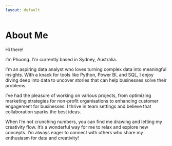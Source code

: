 ```yaml
---
layout: default
---
```


# About Me

Hi there! 

I’m Phuong. I'm currently based in Sydney, Australia.

I'm  an aspiring data analyst who loves turning complex data into meaningful insights. With a knack for tools like Python, Power BI, and SQL, I enjoy diving deep into data to uncover stories that can help businesses solve their problems.

I’ve had the pleasure of working on various projects, from optimizing marketing strategies for non-profit organisations to enhancing customer engagement for businesses. I thrive in team settings and believe that collaboration sparks the best ideas.

When I’m not crunching numbers, you can find me drawing and letting my creativity flow. It’s a wonderful way for me to relax and explore new concepts. I’m always eager to connect with others who share my enthusiasm for data and creativity!